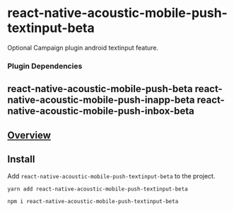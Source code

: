 # react-native-acoustic-mobile-push-textinput-beta
Optional Campaign plugin android textinput feature.

### Plugin Dependencies
react-native-acoustic-mobile-push-beta
react-native-acoustic-mobile-push-inapp-beta
react-native-acoustic-mobile-push-inbox-beta
----

[Overview](https://developer.goacoustic.com/acoustic-campaign/docs/add-the-react-native-plug-in-to-your-app#overview)
---

## Install
Add `react-native-acoustic-mobile-push-textinput-beta` to the project.

```shell yarn
yarn add react-native-acoustic-mobile-push-textinput-beta
```

```shell npm
npm i react-native-acoustic-mobile-push-textinput-beta
```
